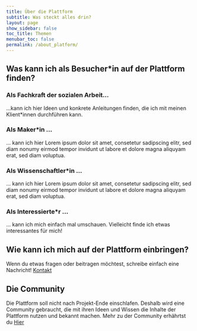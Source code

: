 ```yaml
---
title: Über die Plattform
subtitle: Was steckt alles drin?
layout: page
show_sidebar: false
toc_title: Themen
menubar_toc: false
permalink: /about_platform/
---
```

## Was kann ich als Besucher\*in auf der Plattform finden?

### Als Fachkraft der sozialen Arbeit...
...kann ich hier Ideen und konkrete Anleitungen finden, die ich mit meinen Klient\*innen durchführen kann.

### Als Maker\*in ...
... kann ich hier Lorem ipsum dolor sit amet, consetetur sadipscing elitr, sed diam nonumy eirmod tempor invidunt ut labore et dolore magna aliquyam erat, sed diam voluptua. 

### Als Wissenschaftler\*in ...
... kann ich hier Lorem ipsum dolor sit amet, consetetur sadipscing elitr, sed diam nonumy eirmod tempor invidunt ut labore et dolore magna aliquyam erat, sed diam voluptua. 

### Als Interessierte\*r ...
... kann ich mich einfach mal umschauen. Vielleicht finde ich etwas interessantes für mich!

## Wie kann ich mich auf der Plattform einbringen?
Wenn du etwas fragen oder beitragen möchtest, schreibe einfach eine Nachricht!
<a href="/contact/" class="button is-primary">
Kontakt</a>

## Die Community
Die Plattform soll nicht nach Projekt-Ende einschlafen. Deshalb wird eine Community gebraucht, die mit ihren Ideen und Wissen die Inhalte der Plattform nutzen und bekannt machen. Mehr zu der Community erhährtst du
<a href="/contact/" class="button is-primary">
Hier</a>
